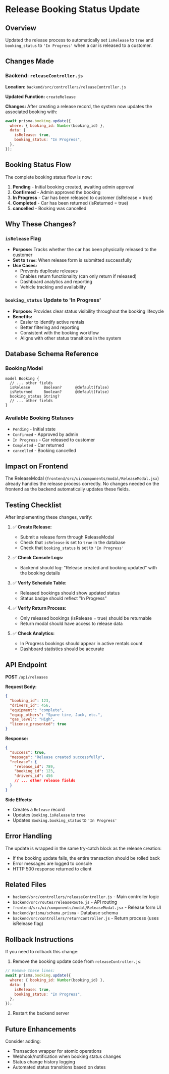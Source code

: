 # Release Booking Status Update

## Overview

Updated the release process to automatically set `isRelease` to `true` and `booking_status` to `'In Progress'` when a car is released to a customer.

## Changes Made

### Backend: `releaseController.js`

**Location:** `backend/src/controllers/releaseController.js`

**Updated Function:** `createRelease`

**Changes:**
After creating a release record, the system now updates the associated booking with:

```javascript
await prisma.booking.update({
  where: { booking_id: Number(booking_id) },
  data: {
    isRelease: true,
    booking_status: "In Progress",
  },
});
```

## Booking Status Flow

The complete booking status flow is now:

1. **Pending** - Initial booking created, awaiting admin approval
2. **Confirmed** - Admin approved the booking
3. **In Progress** - Car has been released to customer (isRelease = true)
4. **Completed** - Car has been returned (isReturned = true)
5. **cancelled** - Booking was cancelled

## Why These Changes?

### `isRelease` Flag

- **Purpose:** Tracks whether the car has been physically released to the customer
- **Set to `true`:** When release form is submitted successfully
- **Use Cases:**
  - Prevents duplicate releases
  - Enables return functionality (can only return if released)
  - Dashboard analytics and reporting
  - Vehicle tracking and availability

### `booking_status` Update to 'In Progress'

- **Purpose:** Provides clear status visibility throughout the booking lifecycle
- **Benefits:**
  - Easier to identify active rentals
  - Better filtering and reporting
  - Consistent with the booking workflow
  - Aligns with other status transitions in the system

## Database Schema Reference

### Booking Model

```prisma
model Booking {
  // ... other fields
  isRelease      Boolean?      @default(false)
  isReturned     Boolean?      @default(false)
  booking_status String?
  // ... other fields
}
```

### Available Booking Statuses

- `Pending` - Initial state
- `Confirmed` - Approved by admin
- `In Progress` - Car released to customer
- `Completed` - Car returned
- `cancelled` - Booking cancelled

## Impact on Frontend

The ReleaseModal (`frontend/src/ui/components/modal/ReleaseModal.jsx`) already handles the release process correctly. No changes needed on the frontend as the backend automatically updates these fields.

## Testing Checklist

After implementing these changes, verify:

1. ✅ **Create Release:**

   - Submit a release form through ReleaseModal
   - Check that `isRelease` is set to `true` in the database
   - Check that `booking_status` is set to `'In Progress'`

2. ✅ **Check Console Logs:**

   - Backend should log: "Release created and booking updated" with the booking details

3. ✅ **Verify Schedule Table:**

   - Released bookings should show updated status
   - Status badge should reflect "In Progress"

4. ✅ **Verify Return Process:**

   - Only released bookings (isRelease = true) should be returnable
   - Return modal should have access to release data

5. ✅ **Check Analytics:**
   - In Progress bookings should appear in active rentals count
   - Dashboard statistics should be accurate

## API Endpoint

**POST** `/api/releases`

**Request Body:**

```json
{
  "booking_id": 123,
  "drivers_id": 456,
  "equipment": "complete",
  "equip_others": "Spare tire, Jack, etc.",
  "gas_level": "High",
  "license_presented": true
}
```

**Response:**

```json
{
  "success": true,
  "message": "Release created successfully",
  "release": {
    "release_id": 789,
    "booking_id": 123,
    "drivers_id": 456
    // ... other release fields
  }
}
```

**Side Effects:**

- Creates a `Release` record
- Updates `Booking.isRelease` to `true`
- Updates `Booking.booking_status` to `'In Progress'`

## Error Handling

The update is wrapped in the same try-catch block as the release creation:

- If the booking update fails, the entire transaction should be rolled back
- Error messages are logged to console
- HTTP 500 response returned to client

## Related Files

- `backend/src/controllers/releaseController.js` - Main controller logic
- `backend/src/routes/releaseRoute.js` - API routing
- `frontend/src/ui/components/modal/ReleaseModal.jsx` - Release form UI
- `backend/prisma/schema.prisma` - Database schema
- `backend/src/controllers/returnController.js` - Return process (uses isRelease flag)

## Rollback Instructions

If you need to rollback this change:

1. Remove the booking update code from `releaseController.js`:

```javascript
// Remove these lines:
await prisma.booking.update({
  where: { booking_id: Number(booking_id) },
  data: {
    isRelease: true,
    booking_status: "In Progress",
  },
});
```

2. Restart the backend server

## Future Enhancements

Consider adding:

- Transaction wrapper for atomic operations
- Webhook/notification when booking status changes
- Status change history logging
- Automated status transitions based on dates
